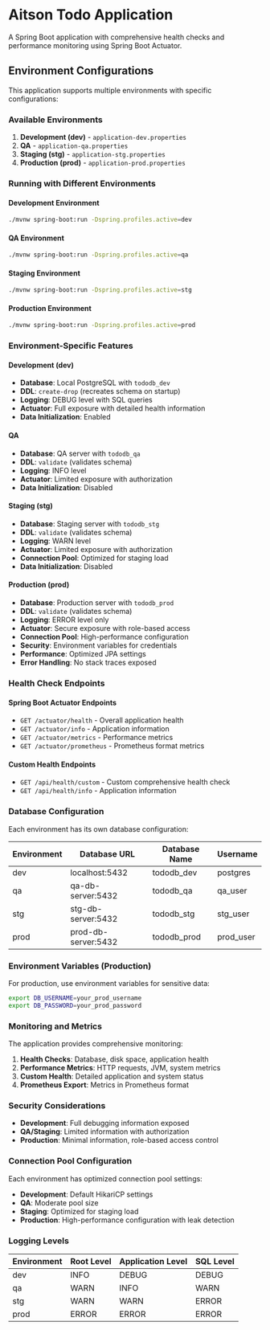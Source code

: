 # Aitson Todo Application

A Spring Boot application with comprehensive health checks and performance monitoring using Spring Boot Actuator.

## Environment Configurations

This application supports multiple environments with specific configurations:

### Available Environments

1. **Development (dev)** - `application-dev.properties`
2. **QA** - `application-qa.properties`
3. **Staging (stg)** - `application-stg.properties`
4. **Production (prod)** - `application-prod.properties`

### Running with Different Environments

#### Development Environment
```bash
./mvnw spring-boot:run -Dspring.profiles.active=dev
```

#### QA Environment
```bash
./mvnw spring-boot:run -Dspring.profiles.active=qa
```

#### Staging Environment
```bash
./mvnw spring-boot:run -Dspring.profiles.active=stg
```

#### Production Environment
```bash
./mvnw spring-boot:run -Dspring.profiles.active=prod
```

### Environment-Specific Features

#### Development (dev)
- **Database**: Local PostgreSQL with `tododb_dev`
- **DDL**: `create-drop` (recreates schema on startup)
- **Logging**: DEBUG level with SQL queries
- **Actuator**: Full exposure with detailed health information
- **Data Initialization**: Enabled

#### QA
- **Database**: QA server with `tododb_qa`
- **DDL**: `validate` (validates schema)
- **Logging**: INFO level
- **Actuator**: Limited exposure with authorization
- **Data Initialization**: Disabled

#### Staging (stg)
- **Database**: Staging server with `tododb_stg`
- **DDL**: `validate` (validates schema)
- **Logging**: WARN level
- **Actuator**: Limited exposure with authorization
- **Connection Pool**: Optimized for staging load
- **Data Initialization**: Disabled

#### Production (prod)
- **Database**: Production server with `tododb_prod`
- **DDL**: `validate` (validates schema)
- **Logging**: ERROR level only
- **Actuator**: Secure exposure with role-based access
- **Connection Pool**: High-performance configuration
- **Security**: Environment variables for credentials
- **Performance**: Optimized JPA settings
- **Error Handling**: No stack traces exposed

### Health Check Endpoints

#### Spring Boot Actuator Endpoints
- `GET /actuator/health` - Overall application health
- `GET /actuator/info` - Application information
- `GET /actuator/metrics` - Performance metrics
- `GET /actuator/prometheus` - Prometheus format metrics

#### Custom Health Endpoints
- `GET /api/health/custom` - Custom comprehensive health check
- `GET /api/health/info` - Application information

### Database Configuration

Each environment has its own database configuration:

| Environment | Database URL | Database Name | Username |
|-------------|--------------|---------------|----------|
| dev | localhost:5432 | tododb_dev | postgres |
| qa | qa-db-server:5432 | tododb_qa | qa_user |
| stg | stg-db-server:5432 | tododb_stg | stg_user |
| prod | prod-db-server:5432 | tododb_prod | prod_user |

### Environment Variables (Production)

For production, use environment variables for sensitive data:

```bash
export DB_USERNAME=your_prod_username
export DB_PASSWORD=your_prod_password
```

### Monitoring and Metrics

The application provides comprehensive monitoring:

1. **Health Checks**: Database, disk space, application health
2. **Performance Metrics**: HTTP requests, JVM, system metrics
3. **Custom Health**: Detailed application and system status
4. **Prometheus Export**: Metrics in Prometheus format

### Security Considerations

- **Development**: Full debugging information exposed
- **QA/Staging**: Limited information with authorization
- **Production**: Minimal information, role-based access control

### Connection Pool Configuration

Each environment has optimized connection pool settings:

- **Development**: Default HikariCP settings
- **QA**: Moderate pool size
- **Staging**: Optimized for staging load
- **Production**: High-performance configuration with leak detection

### Logging Levels

| Environment | Root Level | Application Level | SQL Level |
|-------------|------------|-------------------|-----------|
| dev | INFO | DEBUG | DEBUG |
| qa | WARN | INFO | WARN |
| stg | WARN | WARN | ERROR |
| prod | ERROR | ERROR | ERROR |